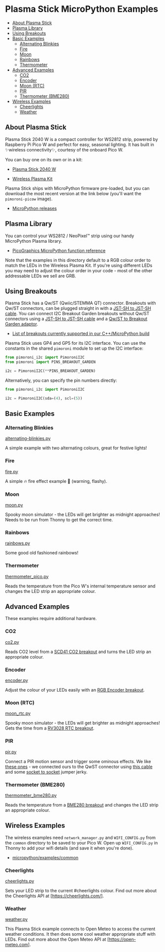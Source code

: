 # Plasma Stick MicroPython Examples <!-- omit in toc -->

- [About Plasma Stick](#about-plasma-stick)
- [Plasma Library](#plasma-library)
- [Using Breakouts](#using-breakouts)
- [Basic Examples](#basic-examples)
  - [Alternating Blinkies](#alternating-blinkies)
  - [Fire](#fire)
  - [Moon](#moon)
  - [Rainbows](#rainbows)
  - [Thermometer](#thermometer)
- [Advanced Examples](#advanced-examples)
  - [CO2](#co2)
  - [Encoder](#encoder)
  - [Moon (RTC)](#moon-rtc)
  - [PIR](#pir)
  - [Thermometer (BME280)](#thermometer-bme280)
- [Wireless Examples](#wireless-examples)
  - [Cheerlights](#cheerlights)
  - [Weather](#weather)

## About Plasma Stick

Plasma Stick 2040 W is a compact controller for WS2812 strip, powered by Raspberry Pi Pico W and perfect for easy, seasonal lighting. It has built in ✨wireless connectivity✨, courtesy of the onboard Pico W.

You can buy one on its own or in a kit:

- [Plasma Stick 2040 W](https://shop.pimoroni.com/products/plasma-stick-2040-w)

- [Wireless Plasma Kit](https://shop.pimoroni.com/products/wireless-plasma-kit)

Plasma Stick ships with MicroPython firmware pre-loaded, but you can download the most recent version at the link below (you'll want the  `pimoroni-picow` image).

- [MicroPython releases](https://github.com/pimoroni/pimoroni-pico/releases)

## Plasma Library

You can control your WS2812 / NeoPixel™ strip using our handy MicroPython Plasma library.

- [PicoGraphics MicroPython function reference](../../modules/plasma)

Note that the examples in this directory default to a RGB colour order to match the LEDs in the Wireless Plasma Kit. If you're using different LEDs you may need to adjust the colour order in your code - most of the other addressable LEDs we sell are GRB.

## Using Breakouts

Plasma Stick has a Qw/ST (Qwiic/STEMMA QT) connector. Breakouts with Qw/ST connectors, can be plugged straight in with a [JST-SH to JST-SH cable](https://shop.pimoroni.com/products/jst-sh-cable-qwiic-stemma-qt-compatible?variant=31910609813587). You can connect I2C Breakout Garden breakouts without Qw/ST connectors using a [JST-SH to JST-SH cable](https://shop.pimoroni.com/products/jst-sh-cable-qwiic-stemma-qt-compatible?variant=31910609813587) and a [Qw/ST to Breakout Garden adaptor](https://shop.pimoroni.com/products/stemma-qt-qwiic-to-breakout-garden-adapter).

- [List of breakouts currently supported in our C++/MicroPython build](https://github.com/pimoroni/pimoroni-pico#breakouts)

Plasma Stick uses GP4 and GP5 for its I2C interface. You can use the constants in the shared `pimoroni` module to set up the I2C interface:

```python
from pimoroni_i2c import PimoroniI2C
from pimoroni import PINS_BREAKOUT_GARDEN

i2c = PimoroniI2C(**PINS_BREAKOUT_GARDEN)
```

Alternatively, you can specify the pin numbers directly:

```python
from pimoroni_i2c import PimoroniI2C

i2c = PimoroniI2C(sda=(4), scl=(5))
```

## Basic Examples

### Alternating Blinkies

[alternating-blinkies.py](alternating-blinkies.py)

A simple example with two alternating colours, great for festive lights!

### Fire

[fire.py](fire.py)

A simple 🔥 fire effect example 🤘 (warning, flashy). 

### Moon

[moon.py](moon.py)

Spooky moon simulator - the LEDs will get brighter as midnight approaches!
Needs to be run from Thonny to get the correct time.

### Rainbows

[rainbows.py](rainbows.py)

Some good old fashioned rainbows!

### Thermometer

[thermometer_pico.py](thermometer_pico.py)

Reads the temperature from the Pico W's internal temperature sensor and changes the LED strip an appropriate colour.

## Advanced Examples

These examples require additional hardware.

### CO2

[co2.py](co2.py)

Reads CO2 level from a [SCD41 CO2 breakout](https://shop.pimoroni.com/products/scd41-co2-sensor-breakout) and turns the LED strip an appropriate colour.

### Encoder

[encoder.py](encoder.py)

Adjust the colour of your LEDs easily with an [RGB Encoder breakout](https://shop.pimoroni.com/products/rgb-encoder-breakout?variant=32236590399571).

### Moon (RTC)

[moon_rtc.py](moon_rtc.py)

Spooky moon simulator - the LEDs will get brighter as midnight approaches!
Gets the time from a [RV3028 RTC breakout](https://shop.pimoroni.com/products/rv3028-real-time-clock-rtc-breakout).

### PIR

[pir.py](pir.py)

Connect a PIR motion sensor and trigger some ominous effects. We like [these ones](https://shop.pimoroni.com/products/micro-pir-motion-sensor-2-pcs) - we connected ours to the QwST connector using [this cable](https://shop.pimoroni.com/products/jst-sh-cable-qwiic-stemma-qt-compatible?variant=31910609846355) and some [socket to socket](https://shop.pimoroni.com/products/jumper-jerky-junior?variant=1076482185) jumper jerky.

### Thermometer (BME280)

[thermometer_bme280.py](thermometer_bme280.py)

Reads the temperature from a [BME280 breakout](https://shop.pimoroni.com/products/bme280-breakout) and changes the LED strip an appropriate colour.

## Wireless Examples

The wireless examples need `network_manager.py` and `WIFI_CONFIG.py` from the `common` directory to be saved to your Pico W. Open up `WIFI_CONFIG.py` in Thonny to add your wifi details (and save it when you're done).

- [micropython/examples/common](../../examples/common)

### Cheerlights

[cheerlights.py](cheerlights.py)

Sets your LED strip to the current #cheerlights colour.
Find out more about the Cheerlights API at [https://cheerlights.com/].

### Weather

[weather.py](weather.py)

This Plasma Stick example connects to Open Meteo to access the current weather conditions.
It then does some cool weather appropriate stuff with LEDs.
Find out more about the Open Meteo API at [https://open-meteo.com].
